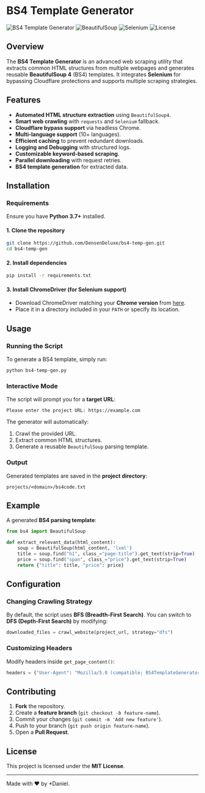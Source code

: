 # BS4 Template Generator

![BS4 Template Generator](https://img.shields.io/badge/Python-3.x-blue.svg)
![BeautifulSoup](https://img.shields.io/badge/BeautifulSoup-4-green.svg)
![Selenium](https://img.shields.io/badge/Selenium-ChromeDriver-yellow.svg)
![License](https://img.shields.io/badge/License-MIT-lightgrey.svg)

## Overview
The **BS4 Template Generator** is an advanced web scraping utility that extracts common HTML structures from multiple webpages and generates reusable **BeautifulSoup 4** (BS4) templates. It integrates **Selenium** for bypassing Cloudflare protections and supports multiple scraping strategies.

## Features
- **Automated HTML structure extraction** using `BeautifulSoup4`.
- **Smart web crawling** with `requests` and `Selenium` fallback.
- **Cloudflare bypass support** via headless Chrome.
- **Multi-language support** (10+ languages).
- **Efficient caching** to prevent redundant downloads.
- **Logging and Debugging** with structured logs.
- **Customizable keyword-based scraping**.
- **Parallel downloading** with request retries.
- **BS4 template generation** for extracted data.

## Installation

### Requirements
Ensure you have **Python 3.7+** installed.

#### 1. Clone the repository
```bash
git clone https://github.com/DensenDeluxe/bs4-temp-gen.git
cd bs4-temp-gen
```

#### 2. Install dependencies
```bash
pip install -r requirements.txt
```

#### 3. Install ChromeDriver (for Selenium support)
- Download ChromeDriver matching your **Chrome version** from [here](https://sites.google.com/chromium.org/driver/).
- Place it in a directory included in your `PATH` or specify its location.

## Usage

### Running the Script
To generate a BS4 template, simply run:
```bash
python bs4-temp-gen.py
```

### Interactive Mode
The script will prompt you for a **target URL**:
```plaintext
Please enter the project URL: https://example.com
```
The generator will automatically:
1. Crawl the provided URL.
2. Extract common HTML structures.
3. Generate a reusable `BeautifulSoup` parsing template.

### Output
Generated templates are saved in the **project directory**:
```plaintext
projects/<domain>/bs4code.txt
```

## Example
A generated **BS4 parsing template**:
```python
from bs4 import BeautifulSoup

def extract_relevant_data(html_content):
    soup = BeautifulSoup(html_content, 'lxml')
    title = soup.find("h1", class_="page-title").get_text(strip=True)
    price = soup.find("span", class_="price").get_text(strip=True)
    return {"title": title, "price": price}
```

## Configuration

### Changing Crawling Strategy
By default, the script uses **BFS (Breadth-First Search)**. You can switch to **DFS (Depth-First Search)** by modifying:
```python
downloaded_files = crawl_website(project_url, strategy="dfs")
```

### Customizing Headers
Modify headers inside `get_page_content()`:
```python
headers = {"User-Agent": "Mozilla/5.0 (compatible; BS4TemplateGenerator/1.0)"}
```

## Contributing
1. **Fork** the repository.
2. Create a **feature branch** (`git checkout -b feature-name`).
3. Commit your changes (`git commit -m 'Add new feature'`).
4. Push to your branch (`git push origin feature-name`).
5. Open a **Pull Request**.

## License
This project is licensed under the **MIT License**.


---
Made with ❤️ by *Daniel.

